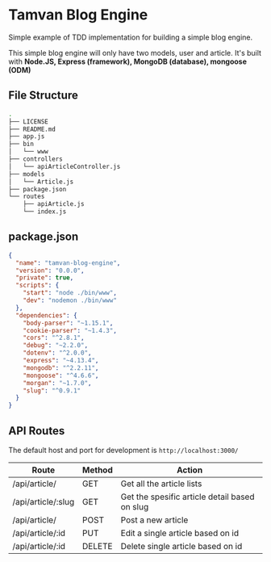 
# Tamvan Blog Engine

Simple example of TDD implementation for building a simple blog engine.

This simple blog engine will only have two models, user and article. It's built with **Node.JS, Express (framework), MongoDB (database), mongoose (ODM)**

## File Structure

```bash
.
├── LICENSE
├── README.md
├── app.js
├── bin
│   └── www
├── controllers
│   └── apiArticleController.js
├── models
│   └── Article.js
├── package.json
└── routes
    ├── apiArticle.js
    └── index.js
```

## package.json

```json
{
  "name": "tamvan-blog-engine",
  "version": "0.0.0",
  "private": true,
  "scripts": {
    "start": "node ./bin/www",
    "dev": "nodemon ./bin/www"
  },
  "dependencies": {
    "body-parser": "~1.15.1",
    "cookie-parser": "~1.4.3",
    "cors": "^2.8.1",
    "debug": "~2.2.0",
    "dotenv": "^2.0.0",
    "express": "~4.13.4",
    "mongodb": "^2.2.11",
    "mongoose": "^4.6.6",
    "morgan": "~1.7.0",
    "slug": "^0.9.1"
  }
}

```

## API Routes

The default host and port for development is `http://localhost:3000/`

| Route | Method | Action |
|-------|--------|--------|
| /api/article/ | GET | Get all the article lists |
| /api/article/:slug | GET | Get the spesific article detail based on slug|
| /api/article/ | POST | Post a new article |
| /api/article/:id | PUT | Edit a single article based on id |
| /api/article/:id | DELETE | Delete single article based on id |
